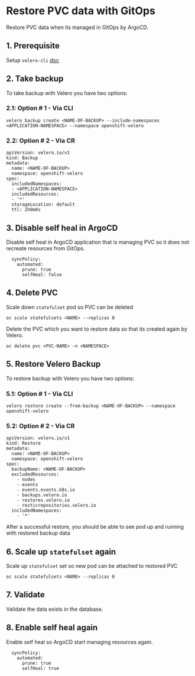 # Restore PVC data with GitOps

Restore PVC data when its managed in GitOps by ArgoCD.

## 1. Prerequisite

Setup `velero-cli` [doc](./velero-cli.md)

## 2. Take backup

To take backup with Velero you have two options:

### 2.1: Option # 1 - Via CLI

~~~
velero backup create <NAME-OF-BACKUP> --include-namespaces <APPLICATION-NAMESPACE> --namespace openshift-velero
~~~

### 2.2: Option # 2 - Via CR

~~~
apiVersion: velero.io/v1
kind: Backup
metadata:
  name: <NAME-OF-BACKUP>
  namespace: openshift-velero
spec:
  includedNamespaces:
  - <APPLICATION-NAMESPACE>
  includedResources:
  - '*'
  storageLocation: default
  ttl: 2h0m0s
~~~

## 3. Disable self heal in ArgoCD

Disable self heal in ArgoCD application that is managing PVC so it does not recreate resources from GitOps.

```
  syncPolicy:
    automated:
      prune: true
      selfHeal: false
```

## 4. Delete PVC

Scale down `statefulset` pod so PVC can be deleted

```
oc scale statefulsets <NAME> --replicas 0
```

Delete the PVC which you want to restore data so that its created again by Velero.

```
oc delete pvc <PVC-NAME> -n <NAMESPACE> 
```

## 5. Restore Velero Backup

To restore backup with Velero you have two options:

### 5.1: Option # 1 - Via CLI

~~~
velero restore create --from-backup <NAME-OF-BACKUP> --namespace openshift-velero
~~~

### 5.2: Option # 2 - Via CR

~~~
apiVersion: velero.io/v1
kind: Restore
metadata:
  name: <NAME-OF-BACKUP>
  namespace: openshift-velero
spec:
  backupName: <NAME-OF-BACKUP>
  excludedResources:
    - nodes
    - events
    - events.events.k8s.io
    - backups.velero.io
    - restores.velero.io
    - resticrepositories.velero.io
  includedNamespaces:
    - '*'
~~~

After a successful restore, you should be able to see pod up and running with restored backup data

## 6. Scale up `statefulset` again

Scale up `statefulset` set so new pod can be attached to restored PVC

```
oc scale statefulsets <NAME> --replicas 0
```

## 7. Validate

Validate the data exists in the database.

## 8. Enable self heal again

Enable self heal so ArgoCD start managing resources again.

```
  syncPolicy:
    automated:
      prune: true
      selfHeal: true

```

